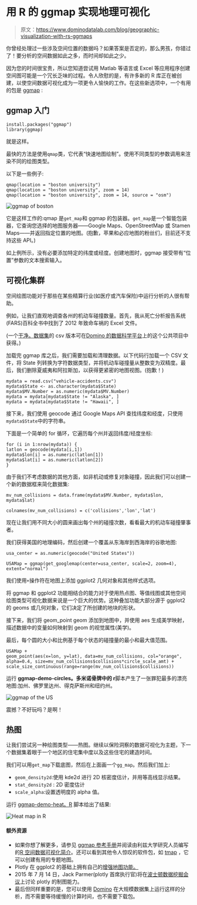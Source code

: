 # 用 R 的 ggmap 实现地理可视化

> 原文：<https://www.dominodatalab.com/blog/geographic-visualization-with-rs-ggmaps>

你曾经处理过一些涉及空间位置的数据吗？如果答案是否定的，那么男孩，你错过了！要分析的空间数据如此之多，而时间却如此之少。

因为您的时间很宝贵，所以您知道尝试用 Matlab 等语言或 Excel 等应用程序创建空间图可能是一个冗长乏味的过程。令人欣慰的是，有许多新的 R 库正在被创建，以使空间数据可视化成为一项更令人愉快的工作。在这些新选项中，一个有用的包是 [ggmap](http://cran.r-project.org/web/packages/ggmap/index.html) :

## ggmap 入门

```
install.packages("ggmap")
library(ggmap)
```

就是这样。

最快的方法是使用`qmap`类，它代表“快速地图绘制”。使用不同类型的参数调用来渲染不同的绘图类型。

以下是一些例子:

```
qmap(location = "boston university")
qmap(location = "boston university", zoom = 14)
qmap(location = "boston university", zoom = 14, source = "osm")
```

![ggmap of boston](img/917f7804c679e391540c8f420f208bda.png)

它是这样工作的:qmap 是`get_map`和 ggmap 的包装器。`get_map`是一个智能包装器，它查询您选择的地图服务器——Google Maps、OpenStreetMap 或 Stamen Maps——并返回指定位置的地图。(抱歉，苹果和必应地图的粉丝们，目前还不支持这些 API。)

如上例所示，没有必要添加特定的纬度或经度。创建地图时，ggmap 接受带有“位置”参数的文本搜索输入。

## 可视化集群

空间绘图功能对于那些在某些精算行业(如医疗或汽车保险)中运行分析的人很有帮助。

例如，让我们直观地调查各州的机动车碰撞数量。首先，我从死亡分析报告系统(FARS)百科全书中找到了 2012 年致命车祸的 Excel 文件。

(一个[干净。数据集](https://try.dominodatalab.com/u/joshpoduska/ggmap/view/data/vehicle-accidents.csv)的 csv 版本可在[Domino 的](https://try.dominodatalab.com/u/joshpoduska/ggmap/overview)[数据科学平台](https://www.dominodatalab.com?utm_source=blog&utm_medium=post&utm_campaign=geographic-visualization-with-rs-ggmaps)上的这个公共项目中获得。)

加载完 ggmap 库之后，我们需要加载和清理数据。以下代码行加载一个 CSV 文件，将 State 列转换为字符数据类型，并将机动车碰撞量从整数变为双精度。最后，我们删除夏威夷和阿拉斯加，以获得更紧密的地图视图。(抱歉！)

```
mydata = read.csv("vehicle-accidents.csv")
mydata$State <- as.character(mydata$State)
mydata$MV.Number = as.numeric(mydata$MV.Number)
mydata = mydata[mydata$State != "Alaska", ]
mydata = mydata[mydata$State != "Hawaii", ]
```

接下来，我们使用 geocode 通过 Google Maps API 查找纬度和经度，只使用`mydata$State`中的字符串。

下面是一个简单的 for 循环，它遍历每个州并返回纬度/经度坐标:

```
for (i in 1:nrow(mydata)) {
latlon = geocode(mydata[i,1])
mydata$lon[i] = as.numeric(latlon[1])
mydata$lat[i] = as.numeric(latlon[2])
}
```

由于我们不考虑数据的其他方面，如非机动或修复对象碰撞，因此我们可以创建一个新的数据框来简化数据集:

```
mv_num_collisions = data.frame(mydata$MV.Number, mydata$lon, mydata$lat)

colnames(mv_num_collisions) = c('collisions','lon','lat')
```

现在让我们用不同大小的圆来画出每个州的碰撞次数，看看最大的机动车碰撞肇事者。

我们获得美国的地理编码，然后创建一个覆盖从东海岸到西海岸的谷歌地图:

```
usa_center = as.numeric(geocode("United States"))

USAMap = ggmap(get_googlemap(center=usa_center, scale=2, zoom=4), extent="normal")
```

我们使用`+`操作符在地图上添加 ggplot2 几何对象和其他样式选项。

将 ggmap 和 ggplot2 功能相结合的能力对于使用热点图、等值线图或其他空间绘图类型可视化数据来说是一个巨大的优势。这种叠加功能大部分源于 ggplot2 的 geoms 或几何对象，它们决定了所创建的地块的形状。

接下来，我们将 geom_point geom 添加到地图中，并使用 aes 生成美学映射，描述数据中的变量如何映射到 geom 的视觉属性(美学)。

最后，每个圆的大小和比例基于每个状态的碰撞量的最小和最大值范围。

```
USAMap +
geom_point(aes(x=lon, y=lat), data=mv_num_collisions, col="orange", alpha=0.4, size=mv_num_collisions$collisions*circle_scale_amt) +
scale_size_continuous(range=range(mv_num_collisions$collisions))
```

运行 **ggmap-demo-circles。多米诺骨牌中的 r**脚本产生了一张罪犯最多的漂亮地图:加州、佛罗里达州、得克萨斯州和纽约州。

![ggmap of the US](img/4ce3c7a4668a0344a463119a6d6bb492.png)

震撼？不好玩吗？是啊！

## 热图

让我们尝试另一种绘图类型——热图。继续以保险洞察的数据可视化为主题，下一个数据集着眼于一个地区的住宅集中度以及这些住宅的建造时间。

我们可以用`get_map`下载底图，然后在上面画一个`gg_map`。然后我们加上:

*   `geom_density2d`:使用 kde2d 进行 2D 核密度估计，并用等高线显示结果。
*   `stat_density2d` : 2D 密度估计
*   `scale_alpha`:设置透明度的 alpha 值。

运行 [ggmap-demo-heat。R](https://try.dominodatalab.com/u/joshpoduska/ggmap/view/ggmap-demo-heat.R) 脚本给出了结果:

![Heat map in R](img/937ea09a806e0ae37df79709d92b17ac.png)

#### 额外资源

*   如果你想了解更多，请参见 [ggmap 参考手册](http://cran.r-project.org/web/packages/ggmap/ggmap.pdf)并阅读由利兹大学研究人员编写的[R 空间数据可视化简介](http://cran.r-project.org/doc/contrib/intro-spatial-rl.pdf)。还可以看到其他令人惊叹的软件包，如 [tmap](https://github.com/mtennekes/tmap) ，它可以创建有用的专题地图。
*   Plotly 在 ggplot2 的基础上拥有自己的[增强地图功能。](https://plot.ly/ggplot2/maps/)
*   2015 年 7 月 14 日，Jack Parmer(plotly 首席执行官)将在[波士顿数据挖掘会议](http://www.meetup.com/Boston-Data-Mining/events/223250633/?a=ea1_grp&rv=ea1)上讨论 plotly 的制图能力。
*   最后但同样重要的是，您可以使用 [Domino](https://www.dominodatalab.com?utm_source=blog&utm_medium=post&utm_campaign=geographic-visualization-with-rs-ggmaps) 在大规模数据集上运行这样的分析，而不需要等待缓慢的计算时间，也不需要下载包。
